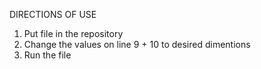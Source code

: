 DIRECTIONS OF USE

1. Put file in the repository
2. Change the values on line 9 + 10 to desired dimentions
3. Run the file
